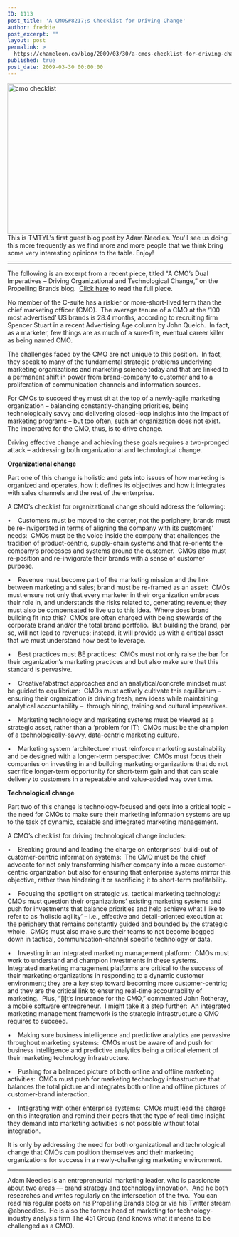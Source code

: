 ```yaml
---
ID: 1113
post_title: 'A CMO&#8217;s Checklist for Driving Change'
author: freddie
post_excerpt: ""
layout: post
permalink: >
  https://chameleon.co/blog/2009/03/30/a-cmos-checklist-for-driving-change/
published: true
post_date: 2009-03-30 00:00:00
---
```

<img class="alignnone size-full wp-image-970" title="cmo checklist" src="https://takemetoyourleader.com/wp-content/uploads/2009/03/checklist1.jpg" alt="cmo checklist" width="509" height="337" />
This is TMTYL's first guest blog post by Adam Needles. You'll see us doing this more frequently as we find more and more people that we think bring some very interesting opinions to the table. Enjoy!

----------------------------------------------------------------------------------------------------------------------------------

The following is an excerpt from a recent piece, titled "A CMO’s Dual Imperatives – Driving Organizational and Technological Change,” on the Propelling Brands blog.  <a href="https://propellingbrands.wordpress.com/2009/03/20/a-cmo%E2%80%99s-dual-imperatives-%E2%80%93-driving-organizational-and-technological-change/" target="_blank" rel="noopener noreferrer">Click here</a> to read the full piece.

No member of the C-suite has a riskier or more-short-lived term than the chief marketing officer (CMO).  The average tenure of a CMO at the ‘100 most advertised’ US brands is 28.4 months, according to recruiting firm Spencer Stuart in a recent Advertising Age column by John Quelch.  In fact, as a marketer, few things are as much of a sure-fire, eventual career killer as being named CMO.

The challenges faced by the CMO are not unique to this position.  In fact, they speak to many of the fundamental strategic problems underlying marketing organizations and marketing science today and that are linked to a permanent shift in power from brand-company to customer and to a proliferation of communication channels and information sources.

For CMOs to succeed they must sit at the top of a newly-agile marketing organization – balancing constantly-changing priorities, being technologically savvy and delivering closed-loop insights into the impact of marketing programs – but too often, such an organization does not exist.  The imperative for the CMO, thus, is to drive change.

<!--more-->

Driving effective change and achieving these goals requires a two-pronged attack – addressing both organizational and technological change.

<strong>Organizational change</strong>

Part one of this change is holistic and gets into issues of how marketing is organized and operates, how it defines its objectives and how it integrates with sales channels and the rest of the enterprise.

A CMO’s checklist for organizational change should address the following:

•    Customers must be moved to the center, not the periphery; brands must be re-invigorated in terms of aligning the company with its customers’ needs:  CMOs must be the voice inside the company that challenges the tradition of product-centric, supply-chain systems and that re-orients the company’s processes and systems around the customer.  CMOs also must re-position and re-invigorate their brands with a sense of customer purpose.

•    Revenue must become part of the marketing mission and the link between marketing and sales; brand must be re-framed as an asset:  CMOs must ensure not only that every marketer in their organization embraces their role in, and understands the risks related to, generating revenue; they must also be compensated to live up to this idea.  Where does brand building fit into this?  CMOs are often charged with being stewards of the corporate brand and/or the total brand portfolio.  But building the brand, per se, will not lead to revenues; instead, it will provide us with a critical asset that we must understand how best to leverage.

•    Best practices must BE practices:  CMOs must not only raise the bar for their organization’s marketing practices and but also make sure that this standard is pervasive.

•    Creative/abstract approaches and an analytical/concrete mindset must be guided to equilibrium:  CMOs must actively cultivate this equilibrium – ensuring their organization is driving fresh, new ideas while maintaining analytical accountability –  through hiring, training and cultural imperatives.

•    Marketing technology and marketing systems must be viewed as a strategic asset, rather than a ‘problem for IT’:  CMOs must be the champion of a technologically-savvy, data-centric marketing culture.

•    Marketing system ‘architecture’ must reinforce marketing sustainability and be designed with a longer-term perspective:  CMOs must focus their companies on investing in and building marketing organizations that do not sacrifice longer-term opportunity for short-term gain and that can scale delivery to customers in a repeatable and value-added way over time.

<strong>Technological change</strong>

Part two of this change is technology-focused and gets into a critical topic – the need for CMOs to make sure their marketing information systems are up to the task of dynamic, scalable and integrated marketing management.

A CMO’s checklist for driving technological change includes:

•    Breaking ground and leading the charge on enterprises’ build-out of customer-centric information systems:  The CMO must be the chief advocate for not only transforming his/her company into a more customer-centric organization but also for ensuring that enterprise systems mirror this objective, rather than hindering it or sacrificing it to short-term profitability.

•    Focusing the spotlight on strategic vs. tactical marketing technology:  CMOs must question their organizations’ existing marketing systems and push for investments that balance priorities and help achieve what I like to refer to as ‘holistic agility’ – i.e., effective and detail-oriented execution at the periphery that remains constantly guided and bounded by the strategic whole.  CMOs must also make sure their teams to not become bogged down in tactical, communication-channel specific technology or data.

•    Investing in an integrated marketing management platform:  CMOs must work to understand and champion investments in these systems.  Integrated marketing management platforms are critical to the success of their marketing organizations in responding to a dynamic customer environment; they are a key step toward becoming more customer-centric; and they are the critical link to ensuring real-time accountability of marketing.  Plus, “[i]t’s insurance for the CMO,” commented John Rotheray, a mobile software entrepreneur.  I might take it a step further:  An integrated marketing management framework is the strategic infrastructure a CMO requires to succeed.

•    Making sure business intelligence and predictive analytics are pervasive throughout marketing systems:  CMOs must be aware of and push for business intelligence and predictive analytics being a critical element of their marketing technology infrastructure.

•    Pushing for a balanced picture of both online and offline marketing activities:  CMOs must push for marketing technology infrastructure that balances the total picture and integrates both online and offline pictures of customer-brand interaction.

•    Integrating with other enterprise systems:  CMOs must lead the charge on this integration and remind their peers that the type of real-time insight they demand into marketing activities is not possible without total integration.

It is only by addressing the need for both organizational and technological change that CMOs can position themselves and their marketing organizations for success in a newly-challenging marketing environment.

----------

Adam Needles is an entrepreneurial marketing leader, who is passionate about two areas — brand strategy and technology innovation.  And he both researches and writes regularly on the intersection of the two.  You can read his regular posts on his Propelling Brands blog or via his Twitter stream @abneedles.  He is also the former head of marketing for technology-industry analysis firm The 451 Group (and knows what it means to be challenged as a CMO).